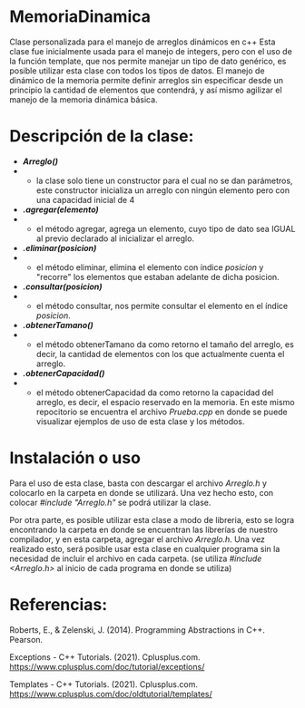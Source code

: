 # MemoriaDinamica
Clase personalizada para el manejo de arreglos dinámicos en c++
Esta clase fue inicialmente usada para el manejo de integers, pero con el uso de la función template, que nos permite manejar un tipo de dato genérico, es posible utilizar esta clase con todos los tipos de datos. El manejo de dinámico de la memoria permite definir arreglos sin especificar desde un principio la cantidad de elementos que contendrá, y así mismo agilizar el manejo de la memoria dinámica básica.

# Descripción de la clase:

- ***Arreglo()***
- - la clase solo tiene un constructor para el cual no se dan parámetros, este constructor inicializa un arreglo con ningún elemento pero con una capacidad inicial de 4 
- ***.agregar(elemento)***
- - el método agregar, agrega un elemento, cuyo tipo de dato sea IGUAL al previo declarado al inicializar el arreglo.
- ***.eliminar(posicion)***
- - el método eliminar, elimina el elemento con índice *posicion* y "recorre" los elementos que estaban adelante de dicha posicion.
- ***.consultar(posicion)***
- - el método consultar, nos permite consultar el elemento en el índice *posicion*.
- ***.obtenerTamano()***
- - el método obtenerTamano da como retorno el tamaño del arreglo, es decir, la cantidad de elementos con los que actualmente cuenta el arreglo.
- ***.obtenerCapacidad()***
- - el método obtenerCapacidad da como retorno la capacidad del arreglo, es decir, el espacio reservado en la memoria.
En este mismo repocitorio se encuentra el archivo *Prueba.cpp* en donde se puede visualizar ejemplos de uso de esta clase y los métodos.

# Instalación o uso

Para el uso de esta clase, basta con descargar el archivo *Arreglo.h* y colocarlo en la carpeta en donde se utilizará. Una vez hecho esto, con colocar *#include "Arreglo.h"* se podrá utilizar la clase.

Por otra parte, es posible utilizar esta clase a modo de libreria, esto se logra encontrando la carpeta en donde se encuentran las librerías de nuestro compilador, y en esta carpeta, agregar el archivo *Arreglo.h*. Una vez realizado esto, será posible usar esta clase en cualquier programa sin la necesidad de incluir el archivo en cada carpeta. (se utiliza *#include <Arreglo.h>* al inicio de cada programa en donde se utiliza)

# Referencias:

Roberts, E., & Zelenski, J. (2014). Programming Abstractions in C++. Pearson.

Exceptions - C++ Tutorials. (2021). Cplusplus.com. https://www.cplusplus.com/doc/tutorial/exceptions/

Templates - C++ Tutorials. (2021). Cplusplus.com. https://www.cplusplus.com/doc/oldtutorial/templates/

